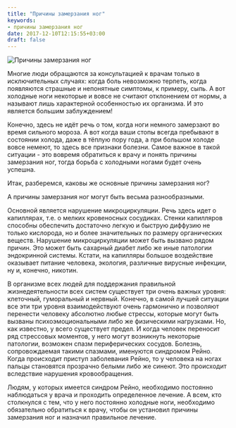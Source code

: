 ```yaml
---
title: "Причины замерзания ног"
keywords:
- причины замерзания ног
date: 2017-12-10T12:15:55+03:00
draft: false
---
```


![Причины замерзания ног](/images/post_12.jpg)

Многие люди обращаются за консультацией к врачам только в исключительных случаях: когда боль невозможно терпеть, когда появляются страшные и непонятные симптомы, к примеру, сыпь. А вот холодные ноги некоторые и вовсе не считают отклонением от нормы, а называют лишь характерной особенностью их организма. И это является большим заблуждением!<!--more-->


Конечно, здесь не идёт речь о том, когда ноги немного замерзают во время сильного мороза. А вот когда ваши стопы всегда пребывают в состоянии холода, даже в тёплую пору года, а при большом холоде вовсе немеют, то здесь все признаки болезни. Самое важное в такой ситуации - это вовремя обратиться к врачу и понять причины замерзания ног, тогда борьба с холодными ногами будет очень успешна.

Итак, разберемся, каковы же основные причины замерзания ног?


А причины замерзания ног могут быть весьма разнообразными.


Основной является нарушение микроциркуляции. Речь здесь идет о капиллярах, т.е. о мелких кровеносных сосудиках. Стенки капилляров способны обеспечить достаточно легкую и быструю диффузию не только кислорода, но и более значительных по размеру органических веществ. Нарушение микроциркуляции может быть вызвано рядом причин. Это может быть сахарный диабет либо же иные патологии эндокринной системы. Кстати, на капилляры большое воздействие оказывает питание человека, экология, различные вирусные инфекции, ну и, конечно, никотин.


В организме всех людей для поддержания правильной жизнедеятельности всех систем существует три очень важных уровня: клеточный, гуморальный и нервный. Конечно, в самой лучшей ситуации все эти три уровня взаимодействуют очень гармонично и позволяют перенести человеку абсолютно любые стрессы, которые могут быть вызваны психоэмоциональными либо же физическими нагрузками. Но, как известно, у всего существует предел. И когда человек переносит ряд стрессовых моментов, у него могут возникнуть некоторые патологии, возможен спазм периферических сосудов. Болезнь, сопровождаемая такими спазмами, именуются синдромом Рейно. Когда происходит приступ заболевания Рейно, то у человека на ногах пальцы становятся прозрачно белыми либо же синеют. Это происходит вследствие нарушения кровообращения.


Людям, у которых имеется синдром Рейно, необходимо постоянно наблюдаться у врача и проходить определенное лечение. А всем, кто столкнулся с тем, что у него постоянно холодные ноги, необходимо обязательно обратиться к врачу, чтобы он установил причины замерзания ног и назначил правильное лечение.
